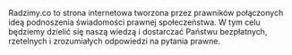 Radzimy.​co to stro­na in­ter­ne­to­wa two­rzo­na przez praw­ni­ków połączonych ideą podnoszenia świadomości prawnej społeczeństwa. W tym celu będziemy dzielić się naszą wiedzą i dostarczać Państwu bezpłatnych, rzetelnych i zrozumiałych odpowiedzi na pytania prawne.
